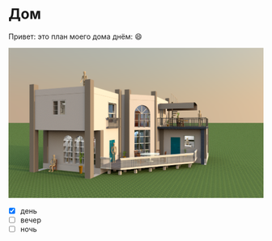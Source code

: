 # Дом
Привет: это план моего дома днём: :smile:

![](img/house_01.png)

- [x] день
- [ ] вечер
- [ ] ночь